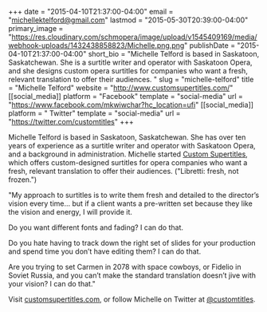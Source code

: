 +++
date = "2015-04-10T21:37:00-04:00"
email = "michellektelford@gmail.com"
lastmod = "2015-05-30T20:39:00-04:00"
primary_image = "https://res.cloudinary.com/schmopera/image/upload/v1545409169/media/webhook-uploads/1432438858823/Michelle.png.png"
publishDate = "2015-04-10T21:37:00-04:00"
short_bio = "Michelle Telford is based in Saskatoon, Saskatchewan. She is a surtitle writer and operator with Saskatoon Opera, and she designs custom opera surtitles for companies who want a fresh, relevant translation to offer their audiences. "
slug = "michelle-telford"
title = "Michelle Telford"
website = "http://www.customsupertitles.com/"
[[social_media]]
platform = "Facebook"
template = "social-media"
url = "https://www.facebook.com/mkwiwchar?hc_location=ufi"
[[social_media]]
platform = " Twitter"
template = "social-media"
url = "https://twitter.com/customtitles"
+++

Michelle Telford is based in Saskatoon, Saskatchewan. She has over ten years of experience as a surtitle writer and operator with Saskatoon Opera, and a background in administration. Michelle started [Custom Supertitles](http://www.customsupertitles.com/), which offers custom-designed surtitles for opera companies who want a fresh, relevant translation to offer their audiences. ("Libretti: fresh, not frozen.")

"My approach to surtitles is to write them fresh and detailed to the director’s vision every time… but if a client wants a pre-written set because they like the vision and energy, I will provide it.

Do you want different fonts and fading? I can do that.

Do you hate having to track down the right set of slides for your production and spend time you don’t have editing them? I can do that.

Are you trying to set Carmen in 2078 with space cowboys, or Fidelio in Soviet Russia, and you can’t make the standard translation doesn’t jive with your vision? I can do that."

Visit [customsupertitles.com](http://www.customsupertitles.com/), or follow Michelle on Twitter at [@customtitles](https://twitter.com/customtitles).

